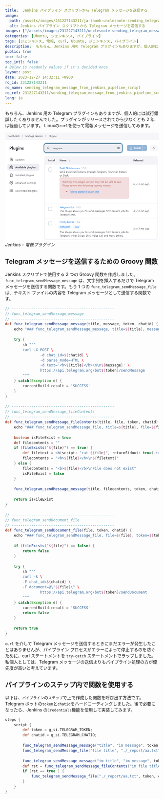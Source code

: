 ```yaml
---
title:  Jenkins パイプライン スクリプトから Telegram メッセージを送信する
image:
  path: /assets/images/231227143211/ja-thumb-unclesnote-sending_telegram_message_from_jenkins_pipeline_script.png
  alt: Jenkins パイプライン スクリプトから Telegram メッセージを送信する
images: ["/assets/images/231227143211/unclesnote-sending_telegram_message_from_jenkins_pipeline_script-jenkins-telegram_plugins.png"]
categories: [Ubuntu, ジェンキンス, パイプライン]
tags: [ジェンキンス, 電報, curl, Ubuntu, ジェンキンス, パイプライン]
description:  もちろん、Jenkins 用の Telegram プラグインもありますが、個人的には試行錯誤したくありませんでした。プラグインがリリースされてから少なくとも 2 年は経過しています。 Linuxの`curl`を使って電報メッセージを送信してみます。
public: true
toc: false
toc_intl: false
# Below is readonly values if it's decided once
layout: post
date: 2023-12-27 14:32:11 +0900
ro_id: 231227143211
ro_name: sending_telegram_message_from_jenkins_pipeline_script
ro_ref: 231227143211/sending_telegram_message_from_jenkins_pipeline_script
lang: ja
---
```

もちろん、Jenkins 用の Telegram プラグインもありますが、個人的には試行錯誤したくありませんでした。プラグインがリリースされてから少なくとも 2 年は経過しています。 Linuxの`curl`を使って電報メッセージを送信してみます。  

![Jenkins - 電報プラグイン](/assets/images/231227143211/unclesnote-sending_telegram_message_from_jenkins_pipeline_script-jenkins-telegram_plugins.png)
_Jenkins - 電報プラグイン_

## Telegram メッセージを送信するための Groovy 関数
Jenkins スクリプトで使用する 2 つの Groovy 関数を作成しました。 `func_telegram_sendMessage_message` は、文字列を挿入するだけで Telegram メッセージを送信する関数です。もう 1 つの `func_telegram_sendMessage_file` は、テキスト ファイルの内容を Telegram メッセージとして送信する関数です。  

```groovy
// -----------------------------------------------
// func_telegram_sendMessage_message
// -----------------------------------------------
def func_telegram_sendMessage_message(title, message, token, chatid) {
    echo "### func_telegram_sendMessage_message, title=${title}, message=${message}, token=${token}, chatid=${chatid}"

    try {
        sh """
        curl -X POST \
                -d chat_id=${chatid} \
                -d parse_mode=HTML \
                -d text='<b>${title}</b>\n\n${message}' \
                https://api.telegram.org/bot${token}/sendMessage
        """
    } catch(Exception e) {
        currentBuild.result = 'SUCCESS'
    }
}

// -----------------------------------------------
// func_telegram_sendMessage_fileContents
// -----------------------------------------------
def func_telegram_sendMessage_fileContents(title, file, token, chatid) {
    echo "### func_telegram_sendMessage_file, title=${title}, file=${file}, token=${token}, chatid=${chatid}"

    boolean isFileExist = true
    def filecontents = ""
    if (fileExists("${file}") == true) {
        def filetext = sh(script: "cat ${file}", returnStdout: true).trim()
        filecontents = "<b>${file}</b>\n${filetext}"
    } else {
        filecontents = "<b>${file}</b>\nFile does not exist"
        isFileExist = false
    }

    func_telegram_sendMessage_message(title, filecontents, token, chatid)

    return isFileExist
}

// -----------------------------------------------
// func_telegram_sendDocument_file
// -----------------------------------------------
def func_telegram_sendDocument_file(file, token, chatid) {
    echo "### func_telegram_sendMessage_file, file=${file}, token=${token}, chatid=${chatid}"

    if (fileExists("${file}") == false) {
        return false
    }

    try {
        sh """
        curl -k \
        -F chat_id=${chatid} \
        -F document=@\"${file}\" \
                https://api.telegram.org/bot${token}/sendDocument
        """
    } catch(Exception e) {
        currentBuild.result = 'SUCCESS'
        return false
    }

    return true
}
```
`curl` を介して Telegram メッセージを送信するときにまだエラーが発生したことはありませんが、パイプライン プロセスがエラーによって停止するのを防ぐために、curl ステートメントを `try-catch` ステートメントでラップしました。私個人としては、Telegram メッセージの送信よりもパイプライン処理の方が優先度が高いと考えています。  
## **パイプライン**の**ステップ**内で関数を使用する
以下は、`パイプライン`の`ステップ`で上で作成した関数を呼び出す方法です。 Telegram ボットの`token`と`chatid`をハードコーディングしました。後で必要になったら、Jenkins の`Credentials`機能を使用して実装してみます。  

```groovy
steps {
    script {
        def token = g_si.TELEGRAM_TOKEN;
        def chatid = g_si.TELEGRAM_CHATID;
        
        func_telegram_sendMessage_message("title", "im message", token, chatid)
        func_telegram_sendMessage_file("file title", "./_report/aa.txt", chatid, chatid)
        
        func_telegram_sendMessage_message("im title", "im message", token, chatid)
        def rst = func_telegram_sendMessage_fileContents("im file title", "./_report/aa.txt", token, chatid)
        if (rst == true ) {
            func_telegram_sendMessage_file("./_report/aa.txt", token, chatid)
        }                        
    }
}

```
